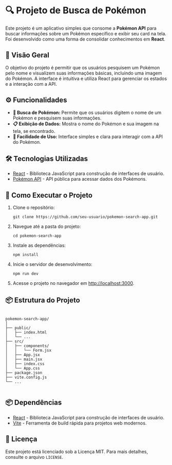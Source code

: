 <!DOCTYPE html>
<html lang="pt-BR">

<body>
    <div class="container">
        <h1>🔍 Projeto de Busca de Pokémon</h1>
        <p>Este projeto é um aplicativo simples que consome a <strong>Pokémon API</strong> para buscar informações sobre um Pokémon específico e exibir seu card na tela. Foi desenvolvido como uma forma de consolidar conhecimentos em <strong>React</strong>.</p>
        <h2>📘 Visão Geral</h2>
        <p>O objetivo do projeto é permitir que os usuários pesquisem um Pokémon pelo nome e visualizem suas informações básicas, incluindo uma imagem do Pokémon. A interface é intuitiva e utiliza React para gerenciar os estados e a interação com a API.</p>
        <h2>⚙️ Funcionalidades</h2>
        <ul>
            <li><strong>🔎 Busca de Pokémon:</strong> Permite que os usuários digitem o nome de um Pokémon e pesquisem suas informações.</li>
            <li><strong>📋 Exibição de Dados:</strong> Mostra o nome do Pokémon e sua imagem na tela, se encontrado.</li>
            <li><strong>🚀 Facilidade de Uso:</strong> Interface simples e clara para interagir com a API do Pokémon.</li>
        </ul>
        <h2>🛠️ Tecnologias Utilizadas</h2>
        <ul>
            <li><a href="https://reactjs.org/" target="_blank">React</a> - Biblioteca JavaScript para construção de interfaces de usuário.</li>
            <li><a href="https://pokeapi.co/" target="_blank">Pokémon API</a> - API pública para acessar dados dos Pokémons.</li>
        </ul>
        <h2>🔧 Como Executar o Projeto</h2>
        <ol>
            <li>Clone o repositório:</li>
            <pre><code>git clone https://github.com/seu-usuario/pokemon-search-app.git</code></pre>
            <li>Navegue até a pasta do projeto:</li>
            <pre><code>cd pokemon-search-app</code></pre>
            <li>Instale as dependências:</li>
            <pre><code>npm install</code></pre>
            <li>Inicie o servidor de desenvolvimento:</li>
            <pre><code>npm run dev</code></pre>
            <li>Acesse o projeto no navegador em <a href="http://localhost:3000">http://localhost:3000</a>.</li>
        </ol>
        <h2>📦 Estrutura do Projeto</h2>
        <pre><code>
pokemon-search-app/
│
├── public/
│   ├── index.html
│   └── ...
├── src/
│   ├── components/
│   │   └── Form.jsx
│   ├── App.jsx
│   ├── main.jsx
│   ├── index.css
│   └── App.css
├── package.json
├── vite.config.js
└── ...
        </code></pre>
        <h2>📦 Dependências</h2>
        <ul>
            <li><a href="https://reactjs.org/" target="_blank">React</a> - Biblioteca JavaScript para construção de interfaces de usuário.</li>
            <li><a href="https://vitejs.dev/" target="_blank">Vite</a> - Ferramenta de build rápida para projetos web modernos.</li>
        </ul>
        <h2>📝 Licença</h2>
        <p>Este projeto está licenciado sob a Licença MIT. Para mais detalhes, consulte o arquivo <code>LICENSE</code>.</p>
    </div>
</body>
</html>
